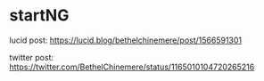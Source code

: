 # startNG
lucid post: https://lucid.blog/bethelchinemere/post/1566591301

twitter post: https://twitter.com/BethelChinemere/status/1165010104720265216
